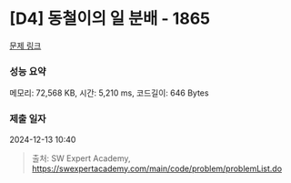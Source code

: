 # [D4] 동철이의 일 분배 - 1865 

[문제 링크](https://swexpertacademy.com/main/code/problem/problemDetail.do?contestProbId=AV5LuHfqDz8DFAXc) 

### 성능 요약

메모리: 72,568 KB, 시간: 5,210 ms, 코드길이: 646 Bytes

### 제출 일자

2024-12-13 10:40



> 출처: SW Expert Academy, https://swexpertacademy.com/main/code/problem/problemList.do